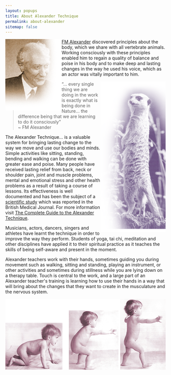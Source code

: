 ```yaml
---
layout: popups
title: About Alexander Technique
permalink: about-alexander
sitemap: false
---
```


<p><img src="/images/fmalexander.png" alt="FM Alexander" width="177" height="224" border="0" align="left" /><a href="http://en.wikipedia.org/wiki/FM_Alexander" title="Read more information about FM Alexander at Wikipedia..." target="_blank">FM Alexander</a> discovered principles about the body, which we share with all vertebrate animals. Working consciously with these principles enabled him to regain a quality of balance and poise in his body and to make deep and lasting changes in the way he used his voice, which as an actor was vitally important to him.</p>
<img src="/images/meercat.png" alt="Meercat" width="206" height="475" border="0" align="right" />
<blockquote class="blockquotepurple">&ldquo;&hellip; every single thing we are doing in the work is exactly what is being done in Nature&hellip; the difference being that we are learning to do it consciously&rdquo;<br />
<span class="quotecreditpopup">&#126; FM Alexander</span></blockquote>
<p><span class="boldp">The Alexander Technique&hellip;</span> is a valuable system for bringing lasting change to the way we move and use our bodies and minds. Simple activities like sitting, standing, bending and walking can be done with greater ease and poise. Many people have received lasting relief from back, neck or shoulder pain, joint and muscle problems, mental and emotional stress and other health problems as a result of taking a course of lessons. Its effectiveness is well documented and has been the subject of a <a href="http://www.bmj.com/content/337/bmj.a884.full" title="thebmj" target="_blank">scientific study</a> which was reported in the British Medical Journal. For more information visit <a href="http://www.alexandertechnique.com/" title="The Complete Guide to the Alexander Technique" target="_blank">The Complete Guide to the Alexander Technique</a>.</p>
<p>Musicians, actors, dancers, singers and athletes have learnt the technique in order to improve the way they perform. Students of yoga, tai chi, meditation and other disciplines have applied it to their spiritual practice as it teaches the skills of being self-aware and present in the moment.</p>
<p>Alexander teachers work with their hands, sometimes guiding you during movement such as walking, sitting and standing, playing an instrument, or other activities and sometimes during stillness while you are lying down on a therapy table. Touch is central to the work, and a large part of an Alexander teacher&#39;s training is learning how to use their hands in a way that will bring about the changes that they want to create in the musculature and the nervous system.</p>
<img src="/images/baby.png" alt="A child learns to walk" width="529" height="223" border="0" align="left" />